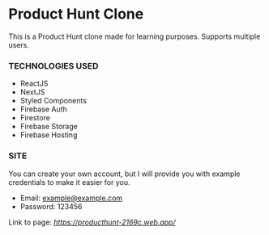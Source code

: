 # Product Hunt Clone

This is a Product Hunt clone made for learning purposes. Supports multiple users.

### TECHNOLOGIES USED

- ReactJS
- NextJS
- Styled Components
- Firebase Auth
- Firestore
- Firebase Storage
- Firebase Hosting

### SITE

You can create your own account, but I will provide you with example credentials to make it easier for you.

- Email: example@example.com
- Password: 123456

Link to page: _https://producthunt-2169c.web.app/_